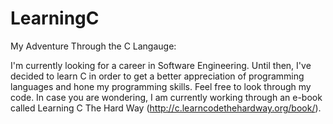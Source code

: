 # LearningC
My Adventure Through the C Langauge:

I'm currently looking for a career in Software Engineering. Until then, I've decided to learn C in order to get a better appreciation of programming languages and hone my programming skills. Feel free to look through my code. In case you are wondering, I am currently working through an e-book called Learning C The Hard Way (http://c.learncodethehardway.org/book/).
